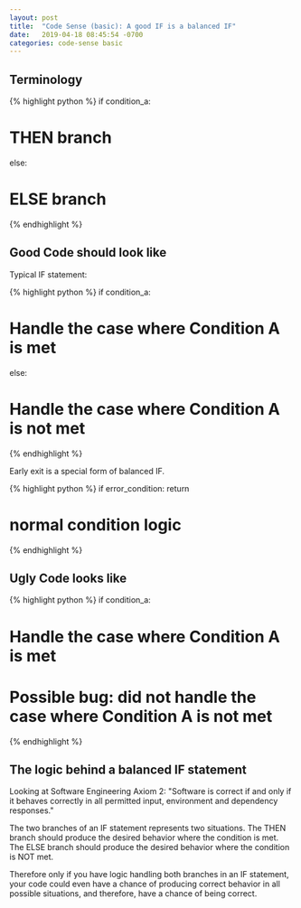 ```yaml
---
layout: post
title:  "Code Sense (basic): A good IF is a balanced IF"
date:   2019-04-18 08:45:54 -0700
categories: code-sense basic
---
```


## Terminology

{% highlight python %}
if condition_a:
  # THEN branch
else:
  # ELSE branch
{% endhighlight %}

## Good Code should look like

Typical IF statement:

{% highlight python %}
if condition_a:
  # Handle the case where Condition A is met
else:
  # Handle the case where Condition A is not met
{% endhighlight %}


Early exit is a special form of balanced IF.

{% highlight python %}
if error_condition:
  return
# normal condition logic

{% endhighlight %}


## Ugly Code looks like

{% highlight python %}
if condition_a:
  # Handle the case where Condition A is met
# Possible bug: did not handle the case where Condition A is not met
{% endhighlight %}


## The logic behind a balanced IF statement

Looking at Software Engineering Axiom 2: "Software is correct if and only if it behaves correctly in all permitted input, environment and dependency responses."

The two branches of an IF statement represents two situations.
The THEN branch should produce the desired behavior where the condition is met.
The ELSE branch should produce the desired behavior where the condition is NOT met.

Therefore only if you have logic handling both branches in an IF statement, your code could even have a chance of producing correct behavior in all possible situations, and therefore, have a chance of being correct.
